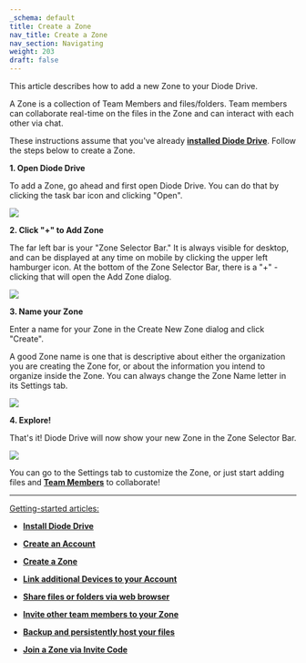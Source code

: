 ```yaml
---
_schema: default
title: Create a Zone
nav_title: Create a Zone
nav_section: Navigating
weight: 203
draft: false
---
```

This article describes how to add a new Zone to your Diode Drive.

A Zone is a collection of Team Members and files/folders. Team members can collaborate real-time on the files in the Zone and can interact with each other via chat.

These instructions assume that you've already <a href="https://support.diode.io/article/d3eguu0pem" target="_blank" rel="noopener"><strong>installed Diode Drive</strong></a>. Follow the steps below to create a Zone.

**1\. Open Diode Drive**

To add a Zone, go ahead and first open Diode Drive. You can do that by clicking the task bar icon and clicking "Open".

![](/uploads/image-47.png)

**2\. Click "+" to Add Zone**

The far left bar is your "Zone Selector Bar." It is always visible for desktop, and can be displayed at any time on mobile by clicking the upper left hamburger icon. At the bottom of the Zone Selector Bar, there is a "+" - clicking that will open the Add Zone dialog.

![](/uploads/image-48.png)

**3\. Name your Zone**

Enter a name for your Zone in the Create New Zone dialog and click "Create".

A good Zone name is one that is descriptive about either the organization you are creating the Zone for, or about the information you intend to organize inside the Zone. You can always change the Zone Name letter in its Settings tab.

![](/uploads/image-49.png)

**4\. Explore!**

That's it! Diode Drive will now show your new Zone in the Zone Selector Bar.

![](/uploads/image-50.png)

You can go to the Settings tab to customize the Zone, or just start adding files and <a href="https://support.diode.io/article/jkzakxo7a0" target="_blank" rel="noopener"><strong>Team Members</strong></a> to collaborate!

---

<u>Getting-started articles:</u>

* <a href="https://support.diode.io/article/d3eguu0pem" target="_blank" rel="noopener"><strong>Install Diode Drive</strong></a>
* <a href="https://support.diode.io/article/gmg93l7u6y" target="_blank" rel="noopener"><strong>Create an Account</strong></a>
* <a href="https://support.diode.io/article/k1diuzadd8" target="_blank" rel="noopener"><strong>Create a Zone</strong></a>
* <a href="https://support.diode.io/article/g3d42k5onu" target="_blank" rel="noopener"><strong>Link additional Devices to your Account</strong></a>
* <a href="https://support.diode.io/article/v428b36e31" target="_blank" rel="noopener"><strong>Share files or folders via web browser</strong></a>
* <a href="https://support.diode.io/article/jkzakxo7a0" target="_blank" rel="noopener"><strong>Invite other team members to your Zone</strong></a>
* <a href="https://support.diode.io/article/x859ax5avc" target="_blank" rel="noopener"><strong>Backup and persistently host your files</strong></a>
* <a href="https://support.diode.io/article/uuj9ac8eqs" target="_blank" rel="noopener"><strong>Join a Zone via Invite Code</strong></a>

  &nbsp;